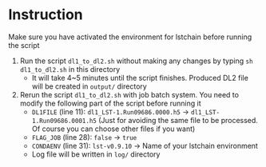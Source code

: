 # Instruction
Make sure you have activated the environment for lstchain before running the script

1. Run the script `dl1_to_dl2.sh` without making any changes by typing `sh dl1_to_dl2.sh` in this directory
    - It will take 4~5 minutes until the script finishes. Produced DL2 file will be created in `output/` directory
1. Rerun the script `dl1_to_dl2.sh` with job batch system. You need to modify the following part of the script before running it
    - `DL1FILE` (line 11): `dl1_LST-1.Run09686.0000.h5` -> `dl1_LST-1.Run09686.0001.h5` (Just for avoiding the same file to be processed. Of course you can choose other files if you want)
    - `FLAG_JOB` (line 28): `false` -> `true`
    - `CONDAENV` (line 31): `lst-v0.9.10` -> Name of your lstchain environment
    - Log file will be written in `log/` directory
